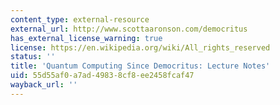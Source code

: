 ```yaml
---
content_type: external-resource
external_url: http://www.scottaaronson.com/democritus
has_external_license_warning: true
license: https://en.wikipedia.org/wiki/All_rights_reserved
status: ''
title: 'Quantum Computing Since Democritus: Lecture Notes'
uid: 55d55af0-a7ad-4983-8cf8-ee2458fcaf47
wayback_url: ''
---
```


